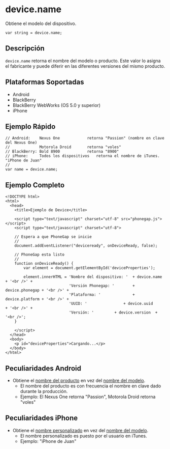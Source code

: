 device.name
===========

Obtiene el modelo del dispositivo.

    var string = device.name;
    
Descripción
-----------

`device.name` retorna el nombre del modelo o producto. Este valor lo asigna el fabricante y puede diferir en las diferentes versiones del mismo producto.

Plataformas Soportadas
----------------------

- Android
- BlackBerry
- BlackBerry WebWorks (OS 5.0 y superior)
- iPhone

Ejemplo Rápido
--------------

    // Android:    Nexus One			retorna "Passion" (nombre en clave del Nexus One)
    //             Motorola Droid		retorna "voles"
    // BlackBerry: Bold 8900       		retorna "8900"
    // iPhone:     Todos los dispositivos	retorna el nombre de iTunes. "iPhone de Juan"
    //
    var name = device.name;

Ejemplo Completo
----------------

    <!DOCTYPE html>
    <html>
      <head>
        <title>Ejemplo de Device</title>

        <script type="text/javascript" charset="utf-8" src="phonegap.js"></script>
        <script type="text/javascript" charset="utf-8">

        // Espera a que PhoneGap se inicie
        //
        document.addEventListener("deviceready", onDeviceReady, false);

        // PhoneGap esta listo
        //
        function onDeviceReady() {
            var element = document.getElementById('deviceProperties');
    
            element.innerHTML = 'Nombre del dispositivo: '	+ device.name     + '<br />' + 
                                'Versión Phonegap: '		+ device.phonegap + '<br />' + 
                                'Plataforma: '		       	+ device.platform + '<br />' + 
                                'UUID: '		      	+ device.uuid     + '<br />' + 
                                'Versión: '			+ device.version  + '<br />';
        }

        </script>
      </head>
      <body>
        <p id="deviceProperties">Cargando...</p>
      </body>
    </html>


Peculiaridades Android
----------------------
-  Obtiene el [nombre del producto](http://developer.android.com/reference/android/os/Build.html#PRODUCT) en vez del [nombre del modelo](http://developer.android.com/reference/android/os/Build.html#MODEL).
    - El nombre del producto es con frecuencia el nombre en clave dado durante la producción.
    - Ejemplo: El Nexus One retorna "Passion", Motorola Droid retorna "voles"

Peculiaridades iPhone
---------------------

- Obtiene el [nombre personalizado](http://developer.apple.com/iphone/library/documentation/uikit/reference/UIDevice_Class/Reference/UIDevice.html#//apple_ref/doc/uid/TP40006902-CH3-SW13) en vez del [nombre del modelo](http://developer.apple.com/iphone/library/documentation/uikit/reference/UIDevice_Class/Reference/UIDevice.html#//apple_ref/doc/uid/TP40006902-CH3-SW1).
    - El nombre personalizado es puesto por el usuario en iTunes.
    - Ejemplo: "iPhone de Juan"
